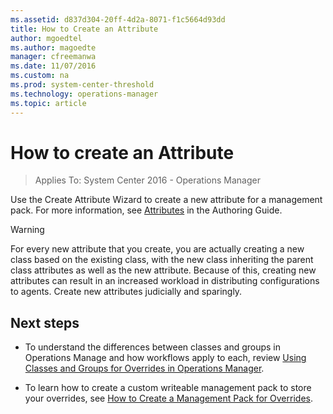 ```yaml
---
ms.assetid: d837d304-20ff-4d2a-8071-f1c5664d93dd
title: How to Create an Attribute
author: mgoedtel
ms.author: magoedte
manager: cfreemanwa
ms.date: 11/07/2016
ms.custom: na
ms.prod: system-center-threshold
ms.technology: operations-manager
ms.topic: article
---
```


# How to create an Attribute

>Applies To: System Center 2016 - Operations Manager

Use the Create Attribute Wizard to create a new attribute for a management pack. For more information, see [Attributes](https://technet.microsoft.com/library/hh457609.aspx) in the Authoring Guide.

> [!WARNING]
> For every new attribute that you create, you are actually creating a new class based on the existing class, with the new class inheriting the parent class attributes as well as the new attribute. Because of this, creating new attributes can result in an increased workload in distributing configurations to agents. Create new attributes judicially and sparingly.

## Next steps

- To understand the differences between classes and groups in Operations Manage and how workflows apply to each, review [Using Classes and Groups for Overrides in Operations Manager](../../scom/manage-mp-overview-override-targets.md).  

- To learn how to create a custom writeable management pack to store your overrides, see [How to Create a Management Pack for Overrides](how-to-create-a-management-pack-for-overrides.md).  
